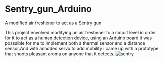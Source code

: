 # Sentry_gun_Arduino
A modified air freshener to act as a Sentry gun

This project envolved modifying an air freshener to a circuit level in order for it to act as a human detection device, using an Arduino board it was posssible for me to implement both a thermal sensor and a distance sensor.And with anadded servo to add mobility i came up with a prototype that shoots pleasant aroma on anyone that it detects.
![sentry](https://user-images.githubusercontent.com/25248584/53343970-74e27d80-3909-11e9-8838-0e3315d3e75a.jpg)
